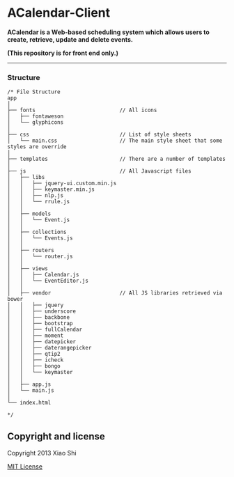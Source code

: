 ACalendar-Client
================

**ACalendar is a Web-based scheduling system which allows users to create, retrieve, update and delete events.**

**(This repository is for front end only.)**

* * * * *

### Structure

```
/* File Structure
app
│
├── fonts                           // All icons
│   ├── fontaweson
│   └── glyphicons
│
├── css                             // List of style sheets
│   └── main.css                    // The main style sheet that some styles are override
│
├── templates                       // There are a number of templates
│
├── js                              // All Javascript files
│   ├── libs
│   │   ├── jquery-ui.custom.min.js
│   │   ├── keymaster.min.js
│   │   ├── nlp.js
│   │   └── rrule.js
│   │
│   ├── models
│   │   └── Event.js
│   │
│   ├── collections
│   │   └── Events.js
│   │
│   ├── routers
│   │   └── router.js
│   │
│   ├── views
│   │   ├── Calendar.js
│   │   └── EventEditor.js
│   │
│   ├── vendor                      // All JS libraries retrieved via bower
│   │   ├── jquery
│   │   ├── underscore
│   │   ├── backbone
│   │   ├── bootstrap
│   │   ├── fullCalendar
│   │   ├── moment
│   │   ├── datepicker
│   │   ├── daterangepicker
│   │   ├── qtip2
│   │   ├── icheck
│   │   ├── bongo
│   │   └── keymaster
│   │
│   ├── app.js
│   └── main.js
│
└── index.html

*/
```

## Copyright and license
Copyright 2013 Xiao Shi

[MIT License](LICENSE-MIT)
